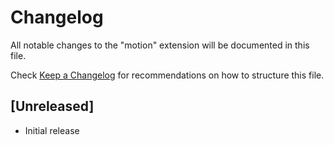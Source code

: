 # Changelog

All notable changes to the "motion" extension will be documented in this file.

Check [Keep a Changelog](http://keepachangelog.com/) for recommendations on how to structure this file.

## [Unreleased]

-   Initial release
